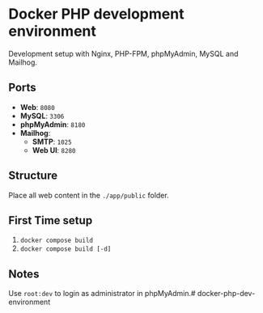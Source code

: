 # Docker PHP development environment

Development setup with Nginx, PHP-FPM, phpMyAdmin, MySQL and Mailhog.

## Ports

- **Web**: `8080`
- **MySQL**: `3306`
- **phpMyAdmin**: `8180`
- **Mailhog**:
    - **SMTP**: `1025`
    - **Web UI**: `8280`

## Structure

Place all web content in the `./app/public` folder.

## First Time setup

1. `docker compose build`
2. `docker compose build [-d]`

## Notes

Use `root:dev` to login as administrator in phpMyAdmin.# docker-php-dev-environment
